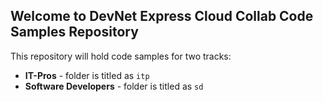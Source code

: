 ## Welcome to DevNet Express Cloud Collab Code Samples Repository

This repository will hold code samples for two tracks:

* **IT-Pros** - folder is titled as `itp`
* **Software Developers** - folder is titled as `sd`


